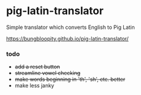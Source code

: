 # pig-latin-translator
Simple translator which converts English to Pig Latin

https://bungbloopity.github.io/pig-latin-translator/


### todo
- ~~add a reset button~~
- ~~streamline vowel checking~~
- ~~make words beginning in 'th', 'sh', etc. better~~
- make less janky
